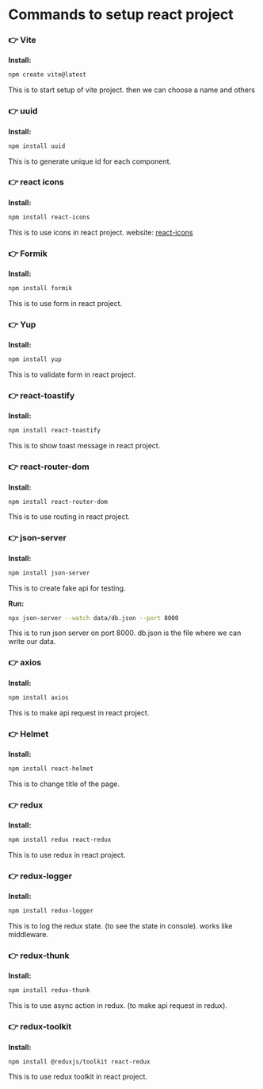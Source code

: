 # Commands to setup react project
### 👉 Vite
**Install:**
```bash
npm create vite@latest
```
This is to start setup of vite project. then we can choose a name and others

### 👉 uuid
**Install:**
```bash
npm install uuid
```
This is to generate unique id for each component.

### 👉 react icons
**Install:**
```bash
npm install react-icons
```
This is to use icons in react project.
website: [react-icons](https://react-icons.github.io/react-icons/)

### 👉 Formik
**Install:**
```bash
npm install formik
```
This is to use form in react project.

### 👉 Yup
**Install:**
```bash
npm install yup
```
This is to validate form in react project.

### 👉 react-toastify
**Install:**
```bash
npm install react-toastify
```
This is to show toast message in react project.

### 👉 react-router-dom
**Install:**
```bash
npm install react-router-dom
```
This is to use routing in react project.

### 👉 json-server
**Install:**
```bash
npm install json-server
```
This is to create fake api for testing.

**Run:**
```bash
npx json-server --watch data/db.json --port 8000
```
This is to run json server on port 8000.
db.json is the file where we can write our data.

### 👉 axios
**Install:**
```bash
npm install axios
```
This is to make api request in react project.

### 👉 Helmet
**Install:**
```bash
npm install react-helmet
```
This is to change title of the page.

### 👉 redux
**Install:**
```bash
npm install redux react-redux
```
This is to use redux in react project.

### 👉 redux-logger
**Install:**
```bash
npm install redux-logger
```
This is to log the redux state. (to see the state in console). works like middleware.

### 👉 redux-thunk
**Install:**
```bash
npm install redux-thunk
```
This is to use async action in redux. (to make api request in redux).

### 👉 redux-toolkit
**Install:**
```bash
npm install @reduxjs/toolkit react-redux
```
This is to use redux toolkit in react project.